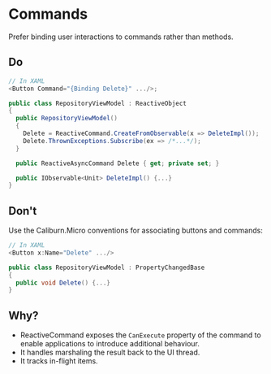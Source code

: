 # Commands

Prefer binding user interactions to commands rather than methods.

## Do

```csharp
// In XAML
<Button Command="{Binding Delete}" .../>;

public class RepositoryViewModel : ReactiveObject
{
  public RepositoryViewModel() 
  {
    Delete = ReactiveCommand.CreateFromObservable(x => DeleteImpl());
    Delete.ThrownExceptions.Subscribe(ex => /*...*/);
  }

  public ReactiveAsyncCommand Delete { get; private set; }

  public IObservable<Unit> DeleteImpl() {...}
}
```

## Don't

Use the Caliburn.Micro conventions for associating buttons and commands:

```csharp
// In XAML
<Button x:Name="Delete" .../>

public class RepositoryViewModel : PropertyChangedBase
{
  public void Delete() {...}    
}
```

## Why?

* ReactiveCommand exposes the `CanExecute` property of the command to 
  enable applications to introduce additional behaviour.
* It handles marshaling the result back to the UI thread.
* It tracks in-flight items.



